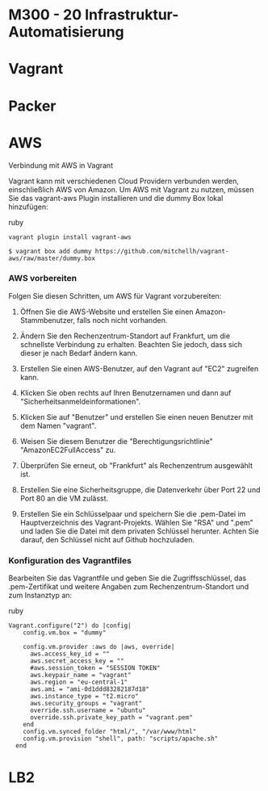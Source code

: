 M300 - 20 Infrastruktur-Automatisierung
===

Vagrant
===

Packer
===

AWS
===
Verbindung mit AWS in Vagrant

Vagrant kann mit verschiedenen Cloud Providern verbunden werden, einschließlich AWS von Amazon. Um AWS mit Vagrant zu nutzen, müssen Sie das vagrant-aws Plugin installieren und die dummy Box lokal hinzufügen:

ruby
```
vagrant plugin install vagrant-aws
```

```
$ vagrant box add dummy https://github.com/mitchellh/vagrant-aws/raw/master/dummy.box
```
### **AWS vorbereiten**

Folgen Sie diesen Schritten, um AWS für Vagrant vorzubereiten:

1. Öffnen Sie die AWS-Website und erstellen Sie einen Amazon-Stammbenutzer, falls noch nicht vorhanden.

    
2. Ändern Sie den Rechenzentrum-Standort auf Frankfurt, um die schnellste Verbindung zu erhalten. Beachten Sie jedoch, dass sich dieser je nach Bedarf ändern kann.


3. Erstellen Sie einen AWS-Benutzer, auf den Vagrant auf "EC2" zugreifen kann.

4. Klicken Sie oben rechts auf Ihren Benutzernamen und dann auf "Sicherheitsanmeldeinformationen".

5. Klicken Sie auf "Benutzer" und erstellen Sie einen neuen Benutzer mit dem Namen "vagrant".

6. Weisen Sie diesem Benutzer die "Berechtigungsrichtlinie" "AmazonEC2FullAccess" zu.
    
7. Überprüfen Sie erneut, ob "Frankfurt" als Rechenzentrum ausgewählt ist.
        
8. Erstellen Sie eine Sicherheitsgruppe, die Datenverkehr über Port 22 und Port 80 an die VM zulässt.
        
9.  Erstellen Sie ein Schlüsselpaar und speichern Sie die .pem-Datei im Hauptverzeichnis des Vagrant-Projekts.
Wählen Sie "RSA" und ".pem" und laden Sie die Datei mit dem privaten Schlüssel herunter.
Achten Sie darauf, den Schlüssel nicht auf Github hochzuladen.

### **Konfiguration des Vagrantfiles**

Bearbeiten Sie das Vagrantfile und geben Sie die Zugriffsschlüssel, das .pem-Zertifikat und weitere Angaben zum Rechenzentrum-Standort und zum Instanztyp an:

ruby

```
Vagrant.configure("2") do |config|
    config.vm.box = "dummy"
  
    config.vm.provider :aws do |aws, override|
      aws.access_key_id = ""
      aws.secret_access_key = ""
      #aws.session_token = "SESSION TOKEN"
      aws.keypair_name = "vagrant"
      aws.region = "eu-central-1"
      aws.ami = "ami-0d1ddd83282187d18"
      aws.instance_type = "t2.micro"
      aws.security_groups = "vagrant"
      override.ssh.username = "ubuntu"
      override.ssh.private_key_path = "vagrant.pem"
    end
    config.vm.synced_folder "html/", "/var/www/html"
    config.vm.provision "shell", path: "scripts/apache.sh"
  end
```


LB2
===